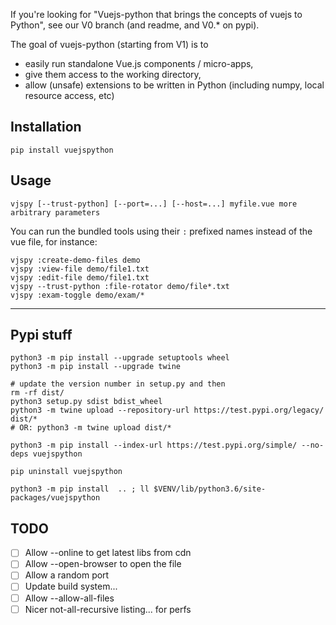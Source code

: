 
If you're looking for "Vuejs-python that brings the concepts of vuejs to Python", see our V0 branch (and readme, and V0.* on pypi).

The goal of vuejs-python (starting from V1) is to
- easily run standalone Vue.js components / micro-apps,
- give them access to the working directory,
- allow (unsafe) extensions to be written in Python (including numpy, local resource access, etc)


## Installation

~~~
pip install vuejspython
~~~

## Usage

~~~
vjspy [--trust-python] [--port=...] [--host=...] myfile.vue more arbitrary parameters
~~~


You can run the bundled tools using their `:` prefixed names instead of the vue file, for instance:

~~~
vjspy :create-demo-files demo
vjspy :view-file demo/file1.txt
vjspy :edit-file demo/file1.txt
vjspy --trust-python :file-rotator demo/file*.txt
vjspy :exam-toggle demo/exam/*
~~~


----
<!-- the line above delimits the end of pypi long_description -->



## Pypi stuff

~~~
python3 -m pip install --upgrade setuptools wheel
python3 -m pip install --upgrade twine

# update the version number in setup.py and then
rm -rf dist/
python3 setup.py sdist bdist_wheel
python3 -m twine upload --repository-url https://test.pypi.org/legacy/ dist/*
# OR: python3 -m twine upload dist/*

python3 -m pip install --index-url https://test.pypi.org/simple/ --no-deps vuejspython

pip uninstall vuejspython

python3 -m pip install  .. ; ll $VENV/lib/python3.6/site-packages/vuejspython
~~~



## TODO

- [ ] Allow --online to get latest libs from cdn
- [ ] Allow --open-browser to open the file
- [ ] Allow a random port
- [ ] Update build system...
- [ ] Allow --allow-all-files
- [ ] Nicer not-all-recursive listing... for perfs
